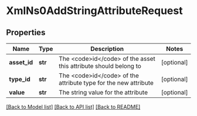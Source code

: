 # XmlNs0AddStringAttributeRequest

## Properties
Name | Type | Description | Notes
------------ | ------------- | ------------- | -------------
**asset_id** | **str** | The &lt;code&gt;id&lt;/code&gt; of the asset this attribute should belong to | [optional] 
**type_id** | **str** | The &lt;code&gt;id&lt;/code&gt; of the attribute type for the new attribute | [optional] 
**value** | **str** | The string value for the attribute | [optional] 

[[Back to Model list]](../README.md#documentation-for-models) [[Back to API list]](../README.md#documentation-for-api-endpoints) [[Back to README]](../README.md)



